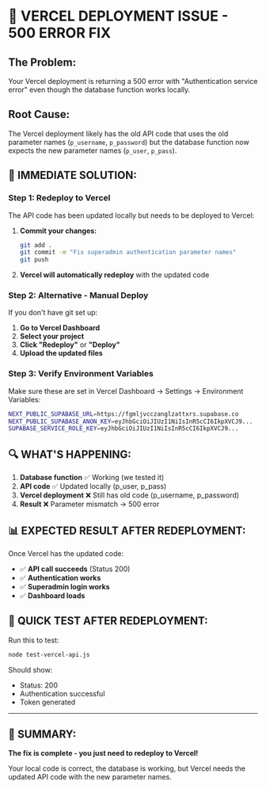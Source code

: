 # 🚨 VERCEL DEPLOYMENT ISSUE - 500 ERROR FIX

## **The Problem:**
Your Vercel deployment is returning a 500 error with "Authentication service error" even though the database function works locally.

## **Root Cause:**
The Vercel deployment likely has the old API code that uses the old parameter names (`p_username`, `p_password`) but the database function now expects the new parameter names (`p_user`, `p_pass`).

## **🔧 IMMEDIATE SOLUTION:**

### **Step 1: Redeploy to Vercel**
The API code has been updated locally but needs to be deployed to Vercel:

1. **Commit your changes:**
   ```bash
   git add .
   git commit -m "Fix superadmin authentication parameter names"
   git push
   ```

2. **Vercel will automatically redeploy** with the updated code

### **Step 2: Alternative - Manual Deploy**
If you don't have git set up:

1. **Go to Vercel Dashboard**
2. **Select your project**
3. **Click "Redeploy"** or **"Deploy"**
4. **Upload the updated files**

### **Step 3: Verify Environment Variables**
Make sure these are set in Vercel Dashboard → Settings → Environment Variables:

```bash
NEXT_PUBLIC_SUPABASE_URL=https://fgmljvcczanglzattxrs.supabase.co
NEXT_PUBLIC_SUPABASE_ANON_KEY=eyJhbGciOiJIUzI1NiIsInR5cCI6IkpXVCJ9...
SUPABASE_SERVICE_ROLE_KEY=eyJhbGciOiJIUzI1NiIsInR5cCI6IkpXVCJ9...
```

## **🔍 WHAT'S HAPPENING:**

1. **Database function** ✅ Working (we tested it)
2. **API code** ✅ Updated locally (p_user, p_pass)
3. **Vercel deployment** ❌ Still has old code (p_username, p_password)
4. **Result** ❌ Parameter mismatch → 500 error

## **📊 EXPECTED RESULT AFTER REDEPLOYMENT:**

Once Vercel has the updated code:
- ✅ **API call succeeds** (Status 200)
- ✅ **Authentication works** 
- ✅ **Superadmin login works**
- ✅ **Dashboard loads**

## **🚀 QUICK TEST AFTER REDEPLOYMENT:**

Run this to test:
```bash
node test-vercel-api.js
```

Should show:
- Status: 200
- Authentication successful
- Token generated

---

## **🎯 SUMMARY:**

**The fix is complete - you just need to redeploy to Vercel!**

Your local code is correct, the database is working, but Vercel needs the updated API code with the new parameter names.
